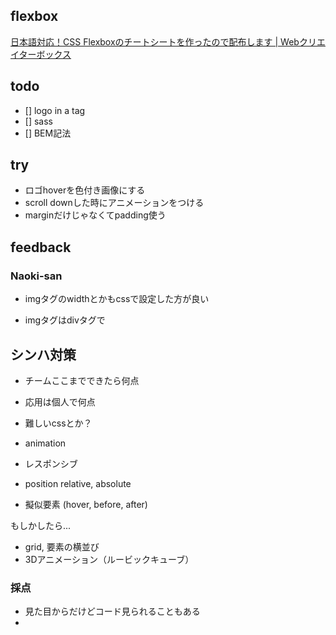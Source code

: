 ## flexbox

[日本語対応！CSS Flexboxのチートシートを作ったので配布します | Webクリエイターボックス](https://www.webcreatorbox.com/tech/css-flexbox-cheat-sheet)


## todo
- [] logo in a tag
- [] sass
- [] BEM記法

## try

- ロゴhoverを色付き画像にする
- scroll downした時にアニメーションをつける
- marginだけじゃなくてpadding使う


## feedback

### Naoki-san
- imgタグのwidthとかもcssで設定した方が良い

- imgタグはdivタグで


## シンハ対策

- チームここまでできたら何点
- 応用は個人で何点

- 難しいcssとか？
- animation
- レスポンシブ 
- position relative, absolute
- 擬似要素 (hover, before, after)


もしかしたら...
- grid, 要素の横並び
- 3Dアニメーション（ルービックキューブ）

### 採点
- 見た目からだけどコード見られることもある
- 
